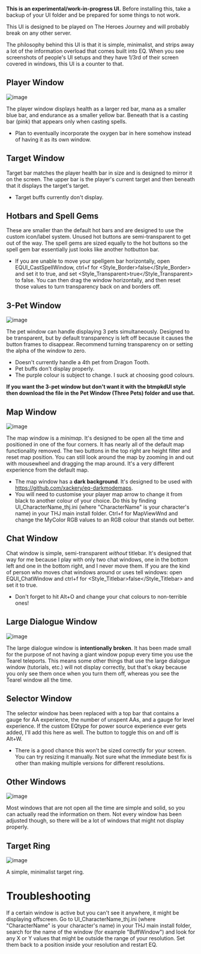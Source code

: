 **This is an experimental/work-in-progress UI.** Before installing this, take a backup of your UI folder and be prepared for some things to not work.

This UI is designed to be played on The Heroes Journey and will probably break on any other server.

The philosophy behind this UI is that it is simple, minimalist, and strips away a lot of the information overload that comes built into EQ. When you see screenshots of people's UI setups and they have 1/3rd of their screen covered in windows, this UI is a counter to that.

## Player Window
![image](https://github.com/user-attachments/assets/644b3ef4-0f82-4c5a-b482-6744256182b8)

The player window displays health as a larger red bar, mana as a smaller blue bar, and endurance as a smaller yellow bar. Beneath that is a casting bar (pink) that appears only when casting spells.

- Plan to eventually incorporate the oxygen bar in here somehow instead of having it as its own window.

## Target Window

Target bar matches the player health bar in size and is designed to mirror it on the screen. The upper bar is the player's current target and then beneath that it displays the target's target.

- Target buffs currently don't display.

## Hotbars and Spell Gems

These are smaller than the default hot bars and are designed to use the custom icon/label system. Unused hot buttons are semi-transparent to get out of the way. The spell gems are sized equally to the hot buttons so the spell gem bar essentially just looks like another hotbutton bar.

- If you are unable to move your spellgem bar horizontally, open EQUI_CastSpellWindow, ctrl+f for <Style_Border>false</Style_Border> and set it to true, and set <Style_Transparent>true</Style_Transparent> to false. You can then drag the window horizontally, and then reset those values to turn transparency back on and borders off.

## 3-Pet Window
![image](https://github.com/user-attachments/assets/84a22d15-6ee4-477e-9ef2-6c1e72ec095a)

The pet window can handle displaying 3 pets simultaneously. Designed to be transparent, but by default transparency is left off because it causes the button frames to disappear. Recommend turning transparency on or setting the alpha of the window to zero.

- Doesn't currently handle a 4th pet from Dragon Tooth.
- Pet buffs don't display properly.
- The purple colour is subject to change. I suck at choosing good colours.

**If you want the 3-pet window but don't want it with the btmpkdUI style then download the file in the Pet Window (Three Pets) folder and use that.**

## Map Window
![image](https://github.com/user-attachments/assets/1fc3fe61-eecc-4d62-89b9-29ab3239c960)

The map window is a *minimap*. It's designed to be open all the time and positioned in one of the four corners. It has nearly all of the default map functionality removed. The two buttons in the top right are height filter and reset map position. You can still look around the map by zooming in and out with mousewheel and dragging the map around. It's a very different experience from the default map.

- The map window has a **dark background**. It's designed to be used with https://github.com/xackery/eq-darkmodemaps.
- You will need to customise your player map arrow to change it from black to another colour of your choice. Do this by finding UI_CharacterName_thj.ini (where "CharacterName" is your character's name) in your THJ main install folder. Ctrl+f for MapViewWnd and change the MyColor RGB values to an RGB colour that stands out better.

## Chat Window

Chat window is simple, semi-transparent *without* titlebar. It's designed that way for me because I play with only two chat windows, one in the bottom left and one in the bottom right, and I never move them. If you are the kind of person who moves chat windows around or uses tell windows: open EQUI_ChatWindow and ctrl+f for <Style_Titlebar>false</Style_Titlebar> and set it to true.

- Don't forget to hit Alt+O and change your chat colours to non-terrible ones!

## Large Dialogue Window
![image](https://github.com/user-attachments/assets/c6257c3e-6a18-45ac-af4c-2b247a616bcc)

The large dialogue window is **intentionally broken**. It has been made small for the purpose of not having a giant window popup every time you use the Tearel teleports. This means some other things that use the large dialogue window (tutorials, etc.) will not display correctly, but that's okay because you only see them once when you turn them off, whereas you see the Tearel window all the time.

## Selector Window

The selector window has been replaced with a top bar that contains a gauge for AA experience, the number of unspent AAs, and a gauge for level experience. If the custom EQtype for power source experience ever gets added, I'll add this here as well. The button to toggle this on and off is Alt+W.

- There is a good chance this won't be sized correctly for your screen. You can try resizing it manually. Not sure what the immediate best fix is other than making multiple versions for different resolutions.

## Other Windows
![image](https://github.com/user-attachments/assets/c59eb692-83e7-4934-9f2e-74378a563f16)

Most windows that are not open all the time are simple and solid, so you can actually read the information on them. Not every window has been adjusted though, so there will be a lot of windows that might not display properly.

## Target Ring
![image](https://github.com/user-attachments/assets/72f319b7-25a1-4326-9b17-7dead9ee4907)

A simple, minimalist target ring.

# Troubleshooting

If a certain window is active but you can't see it anywhere, it might be displaying offscreen. Go to UI_CharacterName_thj.ini (where "CharacterName" is your character's name) in your THJ main install folder, search for the name of the window (for example "BuffWindow") and look for any X or Y values that might be outside the range of your resolution. Set them back to a position inside your resolution and restart EQ.

